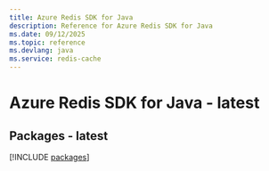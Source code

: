 ```yaml
---
title: Azure Redis SDK for Java
description: Reference for Azure Redis SDK for Java
ms.date: 09/12/2025
ms.topic: reference
ms.devlang: java
ms.service: redis-cache
---
```

# Azure Redis SDK for Java - latest
## Packages - latest
[!INCLUDE [packages](redis-index.md)]